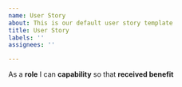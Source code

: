 ```yaml
---
name: User Story
about: This is our default user story template
title: User Story
labels: ''
assignees: ''

---
```


As a **role** I can **capability** so that **received benefit**
